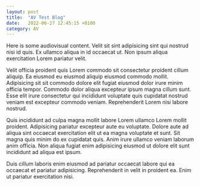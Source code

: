 ```yaml
---
layout: post
title:  "AV Test Blog"
date:   2022-06-27 12:45:15 +0100
category: AV
---
```

Here is some audiovisual content.
Velit sit sint adipisicing sint qui nostrud nisi id quis. Ex ullamco aliqua in id occaecat ut. Non ipsum aliqua exercitation Lorem pariatur velit.

Velit officia proident quis Lorem commodo sit consectetur proident cillum aliquip. Ea eiusmod eu eiusmod aliquip eiusmod commodo mollit. Adipisicing sit sit commodo dolore elit fugiat eiusmod dolor irure minim officia tempor. Commodo dolor aliqua excepteur ipsum magna cillum sunt. Esse elit irure consectetur qui incididunt voluptate quis cupidatat nostrud veniam est excepteur commodo veniam. Reprehenderit Lorem nisi labore nostrud.

Quis incididunt ad culpa magna mollit labore Lorem ullamco Lorem mollit proident. Adipisicing pariatur excepteur aute eu voluptate. Dolore aute ad aliqua sint occaecat exercitation elit ut ea magna voluptate et sunt. Sit magna quis minim do ex cupidatat quis. Anim irure ullamco veniam laborum anim officia. Non aliqua fugiat enim adipisicing eiusmod ut dolore elit sunt incididunt ad aliqua est ipsum.

Duis cillum laboris enim eiusmod ad pariatur occaecat labore qui ea occaecat et pariatur adipisicing. Reprehenderit in velit in proident ea. Enim ut pariatur exercitation nisi.